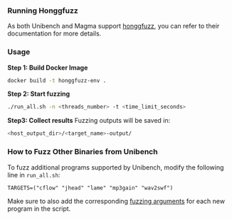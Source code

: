 ### Running Honggfuzz
As both Unibench and Magma support [honggfuzz](https://github.com/google/honggfuzz), you can refer to their documentation for more details.

### Usage
**Step 1: Build Docker Image**
```bash
docker build -t honggfuzz-env .
```
**Step 2: Start fuzzing**
```bash
./run_all.sh -n <threads_number> -t <time_limit_seconds>
```
**Step3: Collect results**
Fuzzing outputs will be saved in:
```bash
<host_output_dir>/<target_name>-output/
```
### How to Fuzz Other Binaries from Unibench
To fuzz additional programs supported by Unibench, modify the following line in `run_all.sh`:
```shell
TARGETS=("cflow" "jhead" "lame" "mp3gain" "wav2swf")
```
Make sure to also add the corresponding [fuzzing arguments](https://github.com/unifuzz/unibench) for each new program in the script.
